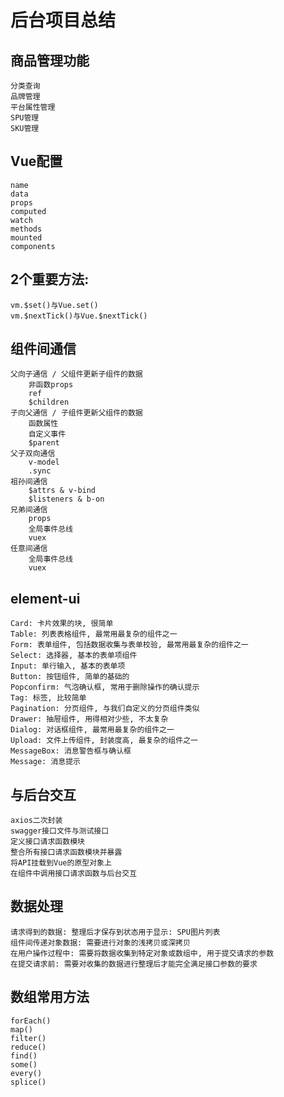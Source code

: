 # 后台项目总结

## 商品管理功能
    分类查询
    品牌管理
    平台属性管理
    SPU管理
    SKU管理

## Vue配置
    name
    data
    props
    computed
    watch
    methods
    mounted
    components

## 2个重要方法:
    vm.$set()与Vue.set()
    vm.$nextTick()与Vue.$nextTick()

## 组件间通信
    父向子通信 / 父组件更新子组件的数据
        非函数props
        ref
        $children
    子向父通信 / 子组件更新父组件的数据
        函数属性
        自定义事件
        $parent
    父子双向通信
        v-model
        .sync
    祖孙间通信
        $attrs & v-bind
        $listeners & b-on
    兄弟间通信
        props
        全局事件总线
        vuex
    任意间通信
        全局事件总线
        vuex
        
## element-ui
    Card: 卡片效果的块, 很简单
    Table: 列表表格组件, 最常用最复杂的组件之一
    Form: 表单组件, 包括数据收集与表单校验, 最常用最复杂的组件之一
    Select: 选择器, 基本的表单项组件
    Input: 单行输入, 基本的表单项
    Button: 按钮组件, 简单的基础的
    Popconfirm: 气泡确认框, 常用于删除操作的确认提示
    Tag: 标签, 比较简单
    Pagination: 分页组件, 与我们自定义的分页组件类似
    Drawer: 抽屉组件, 用得相对少些, 不太复杂
    Dialog: 对话框组件, 最常用最复杂的组件之一
    Upload: 文件上传组件, 封装度高, 最复杂的组件之一
    MessageBox: 消息警告框与确认框
    Message: 消息提示

## 与后台交互
    axios二次封装
    swagger接口文件与测试接口
    定义接口请求函数模块
    整合所有接口请求函数模块并暴露
    将API挂载到Vue的原型对象上
    在组件中调用接口请求函数与后台交互

## 数据处理
    请求得到的数据: 整理后才保存到状态用于显示: SPU图片列表
    组件间传递对象数据: 需要进行对象的浅拷贝或深拷贝
    在用户操作过程中: 需要将数据收集到特定对象或数组中, 用于提交请求的参数
    在提交请求前: 需要对收集的数据进行整理后才能完全满足接口参数的要求

## 数组常用方法
    forEach()
    map()
    filter()
    reduce()
    find()
    some()
    every()
    splice()
